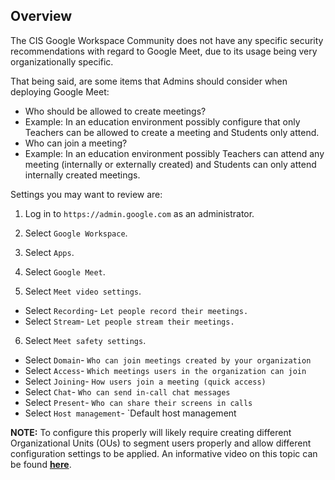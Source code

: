 ## Overview

The CIS Google Workspace Community does not have any specific security recommendations with regard to Google Meet, due to its usage being very organizationally specific.

That being said, are some items that Admins should consider when deploying Google Meet:

- Who should be allowed to create meetings?
 - Example: In an education environment possibly configure that only Teachers can be allowed to create a meeting and Students only attend.
- Who can join a meeting?
 - Example: In an education environment possibly Teachers can attend any meeting (internally or externally created) and Students can only attend internally created meetings.

Settings you may want to review are:

1. Log in to `https://admin.google.com` as an administrator.
2. Select `Google Workspace`.
3. Select `Apps`.
4. Select `Google Meet`.

5. Select `Meet video settings`.
 - Select `Recording`- `Let people record their meetings.`
 - Select `Stream`- `Let people stream their meetings.`

6. Select `Meet safety settings`.
 - Select `Domain`- `Who can join meetings created by your organization`
 - Select `Access`- `Which meetings users in the organization can join`
 - Select `Joining`- `How users join a meeting (quick access)`
 - Select `Chat`- `Who can send in-call chat messages`
 - Select `Present`- `Who can share their screens in calls`
 - Select `Host management`- `Default host management

**NOTE:**
To configure this properly will likely require creating different Organizational Units (OUs) to segment users properly and allow different configuration settings to be applied. An informative video on this topic can be found **[here](https://www.youtube.com/watch?v=2b3liYvyOTw)**.
